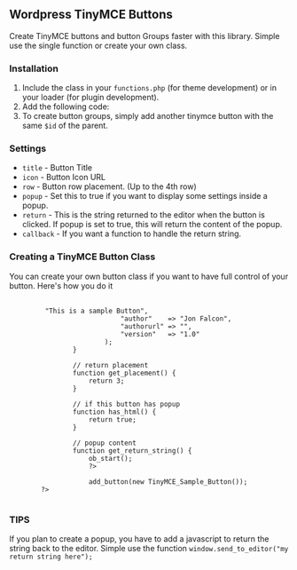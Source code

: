 <h2>Wordpress TinyMCE Buttons</h2>

<p>Create TinyMCE buttons and button Groups faster with this library. Simple use the single function <code><?php add_tinymce_button($id = "button_id", $settings = array()); ?></code> or create your own class.</p>

<h3>Installation</h3>

<ol>
	<li>Include the class in your <code>functions.php</code> (for theme development) or in your loader (for plugin development).</li>
	<li>Add the following code: <code><?php add_tinymce_button($id = "button_id", $settings = array()); ?></code></li>
	<li>To create button groups, simply add another tinymce button with the same <code>$id</code> of the parent.</li>
</ol>

<h3>Settings</h3>

<ul>
	<li><code>title</code> - Button Title</li>
	<li><code>icon</code> - Button Icon URL</li>
	<li><code>row</code> - Button row placement. (Up to the 4th row)</li>
	<li><code>popup</code> - Set this to true if you want to display some settings inside a popup.</li>
	<li><code>return</code> - This is the string returned to the editor when the button is clicked. If popup is set to true, this will return the content of the popup.</li>
	<li><code>callback</code> - If you want a function to handle the return string.</li>
</ul>

<h3>Creating a TinyMCE Button Class</h3>

<p>You can create your own button class if you want to have full control of your button. Here's how you do it</p>

<pre>
	<code>
		<?php
			class TinyMCE_Sample_Button implements TinyMCE_Button_Interface {
				// return id
				function get_id() {
					return "my_button_id";
				}

				// return title
				function get_title() {
					return "Sample Button";
				}

				// return icon url
				function get_icon() {
					return '/path/to/icon.ext';
				}

				// return plugin info
				function get_info() {
					return array(
							"longname"  => "This is a sample Button",
							"author"    => "Jon Falcon",
							"authorurl" => "",
							"version"   => "1.0"
						);
				}

				// return placement
				function get_placement() {
					return 3;
				}

				// if this button has popup
				function has_html() {
					return true;
				}

				// popup content
				function get_return_string() {
					ob_start();
					?>
						<!-- your html goes here -->
					<?php
					return ob_get_clean();
				}
			}
			// add your button to the buttons list
			TinyMCE_Buttons::get_instance()->add_button(new TinyMCE_Sample_Button());
		?>
	</code>
</pre>

<h3>TIPS</h3>

<p>If you plan to create a popup, you have to add a javascript to return the string back to the editor. Simple use the function <code>window.send_to_editor("my return string here");</code></p>